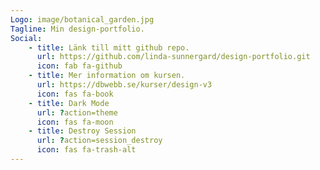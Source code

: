 ```yaml
---
Logo: image/botanical_garden.jpg
Tagline: Min design-portfolio.
Social:
    - title: Länk till mitt github repo.
      url: https://github.com/linda-sunnergard/design-portfolio.git
      icon: fab fa-github
    - title: Mer information om kursen.
      url: https://dbwebb.se/kurser/design-v3
      icon: fas fa-book
    - title: Dark Mode
      url: ?action=theme
      icon: fas fa-moon
    - title: Destroy Session
      url: ?action=session_destroy
      icon: fas fa-trash-alt
---
```

